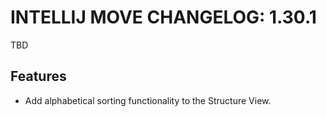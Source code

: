 # INTELLIJ MOVE CHANGELOG: 1.30.1

TBD

## Features

* Add alphabetical sorting functionality to the Structure View.